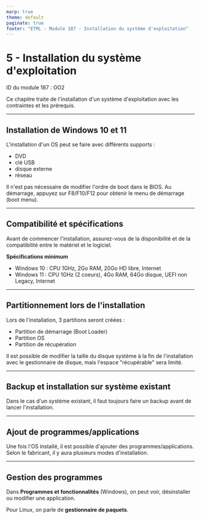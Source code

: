 ```yaml
---
marp: true
theme: default
paginate: true
footer: "ETML - Module 187 - Installation du système d'exploitation"
---
```


<!-- header: "Module 187 - Installation du système d'exploitation" -->
# 5 - Installation du système d'exploitation

ID du module 187 : OO2

Ce chapitre traite de l'installation d'un système d'exploitation avec les contraintes et les prérequis.

---

## Installation de Windows 10 et 11

L'installation d'un OS peut se faire avec différents supports :
- DVD
- clé USB
- disque externe
- réseau

Il n'est pas nécessaire de modifier l'ordre de boot dans le BIOS. Au démarrage, appuyez sur F8/F10/F12 pour obtenir le menu de démarrage (boot menu).

---

## Compatibilité et spécifications

Avant de commencer l'installation, assurez-vous de la disponibilité et de la compatibilité entre le matériel et le logiciel.

**Spécifications minimum**
- Windows 10 : CPU 1GHz, 2Go RAM, 20Go HD libre, Internet
- Windows 11 : CPU 1GHz (2 coeurs), 4Go RAM, 64Go disque, UEFI non Legacy, Internet

---

## Partitionnement lors de l'installation

Lors de l'installation, 3 partitions seront créées :
- Partition de démarrage (Boot Loader)
- Partition OS
- Partition de récupération

Il est possible de modifier la taille du disque système à la fin de l'installation avec le gestionnaire de disque, mais l'espace "récupérable" sera limité.

---

## Backup et installation sur système existant

Dans le cas d'un système existant, il faut toujours faire un backup avant de lancer l'installation.

---

## Ajout de programmes/applications

Une fois l'OS installé, il est possible d'ajouter des programmes/applications. Selon le fabricant, il y aura plusieurs modes d'installation.

---

## Gestion des programmes

Dans **Programmes et fonctionnalités** (Windows), on peut voir, désinstaller ou modifier une application.

Pour Linux, on parle de **gestionnaire de paquets**.
